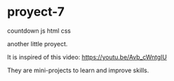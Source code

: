 # proyect-7
 countdown js html css

another little proyect.

It is inspired of this video: https://youtu.be/Avb_cWntgIU

They are mini-projects to learn and improve skills.
